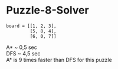 # Puzzle-8-Solver
    board = [[1, 2, 3],
             [5, 8, 4],
             [6, 0, 7]]
             
A*  ~ 0,5 sec  
DFS ~ 4,5 sec  
A* is 9 times faster than DFS for this puzzle
